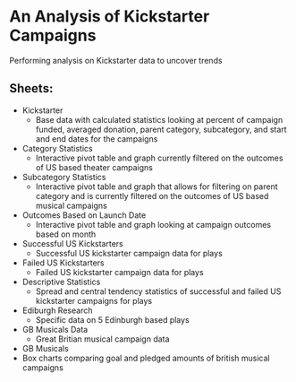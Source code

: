 # An Analysis of Kickstarter Campaigns
Performing analysis on Kickstarter data to uncover trends

## Sheets:
- Kickstarter
  - Base data with calculated statistics looking at percent of campaign funded, averaged donation, parent category, subcategory, and start and end dates for the campaigns
- Category Statistics
  - Interactive pivot table and graph currently filtered on the outcomes of US based theater campaigns 
- Subcategory Statistics
  - Interactive pivot table and graph that allows for filtering on parent category and is currently filtered on the outcomes of US based musical campaigns
- Outcomes Based on Launch Date
  - Interactive pivot table and graph looking at campaign outcomes based on month
- Successful US Kickstarters
  -  Successful US kickstarter campaign data for plays
- Failed US Kickstarters
  - Failed US kickstarter campaign data for plays
- Descriptive Statistics
  - Spread and central tendency statistics of successful and failed US kickstarter campaigns for plays
- Ediburgh Research
  - Specific data on 5 Edinburgh based plays
- GB Musicals Data
  - Great Britian musical campaign data
- GB Musicals
 - Box charts comparing goal and pledged amounts of british musical campaigns
